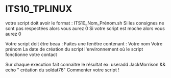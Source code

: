 # ITS10_TPLINUX
votre script doit avoir le format : ITS10_Nom_Prénom.sh
Si les consignes ne sont pas respectées alors vous aurez 0
Si votre script est moche alors vous aurez 0

Votre script doit être beau :
Faites une fenêtre contenant : 
  Votre nom
  Votre prénom
  La date de création du script
  l'environnement où le script fonctionne
  votre contact
  
  Sur chaque execution fait connaitre le résultat ex: useradd JackMorrison && echo " création du soldat76"
  Commenter votre script ! 
